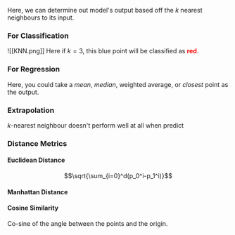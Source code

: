 Here, we can determine out model's output based off the $k$ nearest neighbours to its input.
### For Classification
![[KNN.png]]
Here if $k=3$, this blue point will be classified as **<span style="color: red">red</span>**.
### For Regression
Here, you could take a *mean*, *median*, weighted average, or *closest* point as the output.
### Extrapolation
$k$-nearest neighbour doesn't perform well at all when predict
### Distance Metrics
#### Euclidean Distance
$$\sqrt{\sum_{i=0}^d(p_0^i-p_1^i)}$$
#### Manhattan Distance
#### Cosine Similarity
Co-sine of the angle between the points and the origin.

